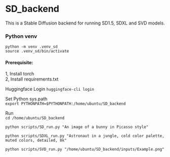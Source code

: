 # SD_backend
This is a Stable Diffusion backend for running SD1.5, SDXL and SVD models. 

### Python venv
```
python -m venv .venv_sd
source .venv_sd/bin/activate
```

#### Prerequisite:<br>
1, Install torch<br>
2, Install requirements.txt

Huggingface Login
`huggingface-cli login`

Set Python sys.path<br>
`export PYTHONPATH=$PYTHONPATH:/home/ubuntu/SD_backend`

Run<br>
`cd /home/ubuntu/SD_backend`

`python scripts/SD_run.py "An image of a bunny in Picasso style"`

`python scripts/SDXL_run.py "Astronaut in a jungle, cold color palette, muted colors, detailed, 8k"`

`python scripts/SVD_run.py "/home/ubuntu/SD_backend/inputs/Example.png"`
